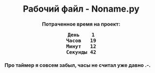 <h1><center>Рабочий файл - Noname.py</center></h1><h3><center>Потраченное время на проект:</center><center><pre>День	1
Часов	19
Минут	12
Секунды	42</pre></center></h3><h3>Про таймер я совсем забыл, часы не считал уже давно .-.</h3>